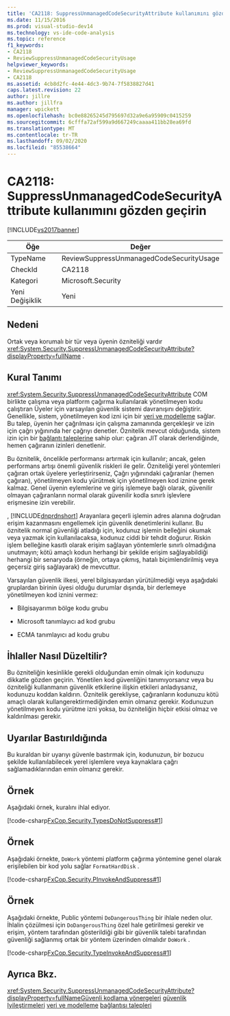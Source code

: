 ```yaml
---
title: 'CA2118: SuppressUnmanagedCodeSecurityAttribute kullanımını gözden geçirin | Microsoft Docs'
ms.date: 11/15/2016
ms.prod: visual-studio-dev14
ms.technology: vs-ide-code-analysis
ms.topic: reference
f1_keywords:
- CA2118
- ReviewSuppressUnmanagedCodeSecurityUsage
helpviewer_keywords:
- ReviewSuppressUnmanagedCodeSecurityUsage
- CA2118
ms.assetid: 4cb8d2fc-4e44-4dc3-9b74-7f5838827d41
caps.latest.revision: 22
author: jillre
ms.author: jillfra
manager: wpickett
ms.openlocfilehash: bc0e88265245d795697d32a9e6a95909c0415259
ms.sourcegitcommit: 6cfffa72af599a9d667249caaaa411bb28ea69fd
ms.translationtype: MT
ms.contentlocale: tr-TR
ms.lasthandoff: 09/02/2020
ms.locfileid: "85538664"
---
```

# <a name="ca2118-review-suppressunmanagedcodesecurityattribute-usage"></a>CA2118: SuppressUnmanagedCodeSecurityAttribute kullanımını gözden geçirin
[!INCLUDE[vs2017banner](../includes/vs2017banner.md)]

|Öğe|Değer|
|-|-|
|TypeName|ReviewSuppressUnmanagedCodeSecurityUsage|
|CheckId|CA2118|
|Kategori|Microsoft.Security|
|Yeni Değişiklik|Yeni|

## <a name="cause"></a>Nedeni
 Ortak veya korumalı bir tür veya üyenin özniteliği vardır <xref:System.Security.SuppressUnmanagedCodeSecurityAttribute?displayProperty=fullName> .

## <a name="rule-description"></a>Kural Tanımı
 <xref:System.Security.SuppressUnmanagedCodeSecurityAttribute> COM birlikte çalışma veya platform çağırma kullanılarak yönetilmeyen kodu çalıştıran Üyeler için varsayılan güvenlik sistemi davranışını değiştirir. Genellikle, sistem, yönetilmeyen kod izni için bir [veri ve modelleme](https://msdn.microsoft.com/library/8c37635d-e2c1-4b64-a258-61d9e87405e6) sağlar. Bu talep, üyenin her çağrılması için çalışma zamanında gerçekleşir ve izin için çağrı yığınında her çağrıyı denetler. Öznitelik mevcut olduğunda, sistem izin için bir [bağlantı taleplerine](https://msdn.microsoft.com/library/a33fd5f9-2de9-4653-a4f0-d9df25082c4d) sahip olur: çağıran JIT olarak derlendiğinde, hemen çağıranın izinleri denetlenir.

 Bu öznitelik, öncelikle performansı artırmak için kullanılır; ancak, gelen performans artışı önemli güvenlik riskleri ile gelir. Özniteliği yerel yöntemleri çağıran ortak üyelere yerleştirirseniz, Çağrı yığınındaki çağıranlar (hemen çağıran), yönetilmeyen kodu yürütmek için yönetilmeyen kod iznine gerek kalmaz. Genel üyenin eylemlerine ve giriş işlemeye bağlı olarak, güvenilir olmayan çağıranların normal olarak güvenilir kodla sınırlı işlevlere erişmesine izin verebilir.

 , [!INCLUDE[dnprdnshort](../includes/dnprdnshort-md.md)] Arayanlara geçerli işlemin adres alanına doğrudan erişim kazanmasını engellemek için güvenlik denetimlerini kullanır. Bu öznitelik normal güvenliği atladığı için, kodunuz işlemin belleğini okumak veya yazmak için kullanılacaksa, kodunuz ciddi bir tehdit doğurur. Riskin işlem belleğine kasıtlı olarak erişim sağlayan yöntemlerle sınırlı olmadığına unutmayın; kötü amaçlı kodun herhangi bir şekilde erişim sağlayabildiği herhangi bir senaryoda (örneğin, ortaya çıkmış, hatalı biçimlendirilmiş veya geçersiz giriş sağlayarak) de mevcuttur.

 Varsayılan güvenlik ilkesi, yerel bilgisayardan yürütülmediği veya aşağıdaki gruplardan birinin üyesi olduğu durumlar dışında, bir derlemeye yönetilmeyen kod iznini vermez:

- Bilgisayarımın bölge kodu grubu

- Microsoft tanımlayıcı ad kod grubu

- ECMA tanımlayıcı ad kodu grubu

## <a name="how-to-fix-violations"></a>İhlaller Nasıl Düzeltilir?
 Bu özniteliğin kesinlikle gerekli olduğundan emin olmak için kodunuzu dikkatle gözden geçirin. Yönetilen kod güvenliğini tanımıyorsanız veya bu özniteliği kullanmanın güvenlik etkilerine ilişkin etkileri anladıysanız, kodunuzu koddan kaldırın. Öznitelik gerekliyse, çağıranların kodunuzu kötü amaçlı olarak kullangerektirmediğinden emin olmanız gerekir. Kodunuzun yönetilmeyen kodu yürütme izni yoksa, bu özniteliğin hiçbir etkisi olmaz ve kaldırılması gerekir.

## <a name="when-to-suppress-warnings"></a>Uyarılar Bastırıldığında
 Bu kuraldan bir uyarıyı güvenle bastırmak için, kodunuzun, bir bozucu şekilde kullanılabilecek yerel işlemlere veya kaynaklara çağrı sağlamadıklarından emin olmanız gerekir.

## <a name="example"></a>Örnek
 Aşağıdaki örnek, kuralını ihlal ediyor.

 [!code-csharp[FxCop.Security.TypesDoNotSuppress#1](../snippets/csharp/VS_Snippets_CodeAnalysis/FxCop.Security.TypesDoNotSuppress/cs/FxCop.Security.TypesDoNotSuppress.cs#1)]

## <a name="example"></a>Örnek
 Aşağıdaki örnekte, `DoWork` yöntemi platform çağırma yöntemine genel olarak erişilebilen bir kod yolu sağlar `FormatHardDisk` .

 [!code-csharp[FxCop.Security.PInvokeAndSuppress#1](../snippets/csharp/VS_Snippets_CodeAnalysis/FxCop.Security.PInvokeAndSuppress/cs/FxCop.Security.PInvokeAndSuppress.cs#1)]

## <a name="example"></a>Örnek
 Aşağıdaki örnekte, Public yöntemi `DoDangerousThing` bir ihlale neden olur. İhlalin çözülmesi için `DoDangerousThing` özel hale getirilmesi gerekir ve erişim, yöntem tarafından gösterildiği gibi bir güvenlik talebi tarafından güvenliği sağlanmış ortak bir yöntem üzerinden olmalıdır `DoWork` .

 [!code-csharp[FxCop.Security.TypeInvokeAndSuppress#1](../snippets/csharp/VS_Snippets_CodeAnalysis/FxCop.Security.TypeInvokeAndSuppress/cs/FxCop.Security.TypeInvokeAndSuppress.cs#1)]

## <a name="see-also"></a>Ayrıca Bkz.
 <xref:System.Security.SuppressUnmanagedCodeSecurityAttribute?displayProperty=fullName>[Güvenli kodlama yönergeleri](https://msdn.microsoft.com/library/4f882d94-262b-4494-b0a6-ba9ba1f5f177) [güvenlik Iyileştirmeleri](https://msdn.microsoft.com/cf255069-d85d-4de3-914a-e4625215a7c0) [veri ve modelleme](https://msdn.microsoft.com/library/8c37635d-e2c1-4b64-a258-61d9e87405e6) [bağlantısı talepleri](https://msdn.microsoft.com/library/a33fd5f9-2de9-4653-a4f0-d9df25082c4d)
